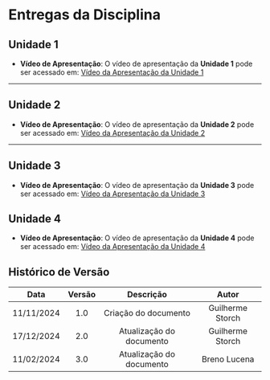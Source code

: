 # Entregas da Disciplina

## Unidade 1

- **Vídeo de Apresentação**: O vídeo de apresentação da **Unidade 1** pode ser acessado em: 
[Vídeo da Apresentação da Unidade 1](https://youtu.be/IyeuU7ALdTI)

---
## Unidade 2

- **Vídeo de Apresentação**: O vídeo de apresentação da **Unidade 2** pode ser acessado em:
[Vídeo da Apresentação da Unidade 2](https://youtu.be/uh6cnl3GSMU)

---
## Unidade 3

- **Vídeo de Apresentação**: O vídeo de apresentação da **Unidade 3** pode ser acessado em:
[Vídeo da Apresentação da Unidade 3](https://youtu.be/-i6j4YdqzDM)

## Unidade 4

- **Vídeo de Apresentação**: O vídeo de apresentação da **Unidade 4** pode ser acessado em:
[Vídeo da Apresentação da Unidade 4](https://youtu.be/lIblQPMfzC0)


##  Histórico de Versão

| **Data** | **Versão** | **Descrição** | **Autor** |
| :--------: | :--------: | :--------:  | :--------: | 
|      11/11/2024      |      1.0      |      Criação do documento       |     Guilherme Storch     |
|      17/12/2024      |      2.0      |      Atualização do documento   |     Guilherme Storch     |
|      11/02/2024      |      3.0      |      Atualização do documento   |     Breno Lucena         |